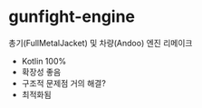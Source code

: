 # gunfight-engine

총기(FullMetalJacket) 및 차량(Andoo) 엔진 리메이크
- Kotlin 100%
- 확장성 좋음
- 구조적 문제점 거의 해결?
- 최적화됨
